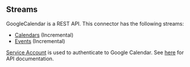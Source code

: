 ## Streams

GoogleCalendar is a REST API. This connector has the following streams:

* [Calendars](https://developers.google.com/calendar/api/v3/reference/calendarList/list) \(Incremental\)
* [Events](https://developers.google.com/calendar/api/v3/reference/events/list) \(Incremental\)

[Service Account](https://support.google.com/a/answer/7378726?hl=en) is used to authenticate to Google Calendar. See [here](https://developers.google.com/calendar/api/v3/reference) for API
documentation.
